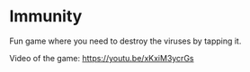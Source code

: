 # Immunity
Fun game where you need to destroy the viruses by tapping it.

Video of the game:
https://youtu.be/xKxiM3ycrGs
